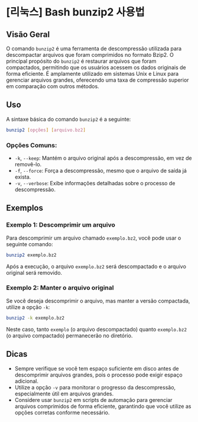 # [리눅스] Bash bunzip2 사용법

## Visão Geral
O comando `bunzip2` é uma ferramenta de descompressão utilizada para descompactar arquivos que foram comprimidos no formato Bzip2. O principal propósito do `bunzip2` é restaurar arquivos que foram compactados, permitindo que os usuários acessem os dados originais de forma eficiente. É amplamente utilizado em sistemas Unix e Linux para gerenciar arquivos grandes, oferecendo uma taxa de compressão superior em comparação com outros métodos.

## Uso
A sintaxe básica do comando `bunzip2` é a seguinte:

```bash
bunzip2 [opções] [arquivo.bz2]
```

### Opções Comuns:
- `-k`, `--keep`: Mantém o arquivo original após a descompressão, em vez de removê-lo.
- `-f`, `--force`: Força a descompressão, mesmo que o arquivo de saída já exista.
- `-v`, `--verbose`: Exibe informações detalhadas sobre o processo de descompressão.

## Exemplos
### Exemplo 1: Descomprimir um arquivo
Para descomprimir um arquivo chamado `exemplo.bz2`, você pode usar o seguinte comando:

```bash
bunzip2 exemplo.bz2
```

Após a execução, o arquivo `exemplo.bz2` será descompactado e o arquivo original será removido.

### Exemplo 2: Manter o arquivo original
Se você deseja descomprimir o arquivo, mas manter a versão compactada, utilize a opção `-k`:

```bash
bunzip2 -k exemplo.bz2
```

Neste caso, tanto `exemplo` (o arquivo descompactado) quanto `exemplo.bz2` (o arquivo compactado) permanecerão no diretório.

## Dicas
- Sempre verifique se você tem espaço suficiente em disco antes de descomprimir arquivos grandes, pois o processo pode exigir espaço adicional.
- Utilize a opção `-v` para monitorar o progresso da descompressão, especialmente útil em arquivos grandes.
- Considere usar `bunzip2` em scripts de automação para gerenciar arquivos comprimidos de forma eficiente, garantindo que você utilize as opções corretas conforme necessário.